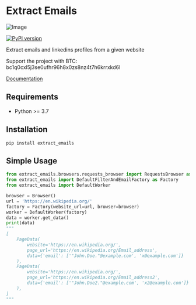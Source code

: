 # Extract Emails

![Image](https://github.com/dmitriiweb/extract-emails/blob/docs_improvements/images/email.png?raw=true)

[![PyPI version](https://badge.fury.io/py/extract-emails.svg)](https://badge.fury.io/py/extract-emails)

Extract emails and linkedins profiles from a given website

Support the project with BTC: bc1q0cxl5j3se0ufhr96h8x0zs8nz4t7h6krrxkd6l

[Documentation](https://dmitriiweb.github.io/extract-emails/)

## Requirements
- Python >= 3.7

## Installation
```
pip install extract_emails
```

## Simple Usage
```python
from extract_emails.browsers.requests_browser import RequestsBrowser as Browser
from extract_emails import DefaultFilterAndEmailFactory as Factory
from extract_emails import DefaultWorker

browser = Browser()
url = 'https://en.wikipedia.org/'
factory = Factory(website_url=url, browser=browser)
worker = DefaultWorker(factory)
data = worker.get_data()
print(data)
"""
[
    PageData(
        website='https://en.wikipedia.org/',
        page_url='https://en.wikipedia.org/Email_address',
        data={'email': ['"John.Doe."@example.com', 'x@example.com']}
    ),
    PageData(
        website='https://en.wikipedia.org/',
        page_url='https://en.wikipedia.org/Email_address2',
        data={'email': ['"John.Doe2."@example.com', 'x2@example.com']}
    ),
]
"""
```
